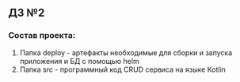 ## ДЗ №2
### Состав проекта:
1) Папка deploy - артефакты необходимые для сборки и запуска приложения и БД с помощью helm
2) Папка src - программный код CRUD сервиса на языке Kotlin
